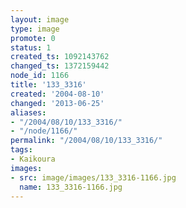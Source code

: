 ```yaml
---
layout: image
type: image
promote: 0
status: 1
created_ts: 1092143762
changed_ts: 1372159442
node_id: 1166
title: '133_3316'
created: '2004-08-10'
changed: '2013-06-25'
aliases:
- "/2004/08/10/133_3316/"
- "/node/1166/"
permalink: "/2004/08/10/133_3316/"
tags:
- Kaikoura
images:
- src: image/images/133_3316-1166.jpg
  name: 133_3316-1166.jpg
---
```


